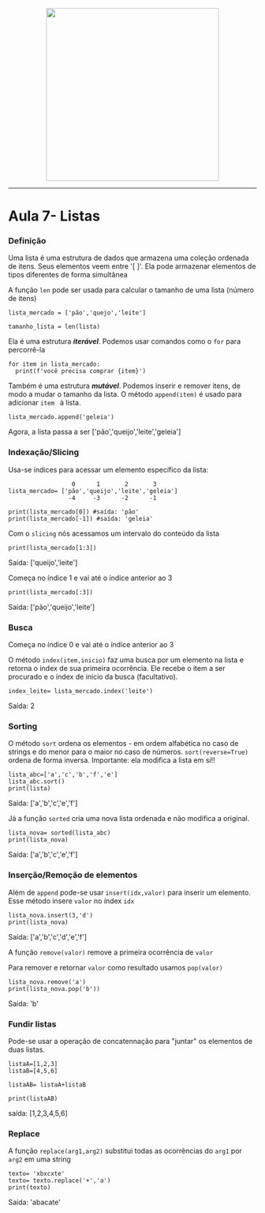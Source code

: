 <div align="center">
<img src= "https://user-images.githubusercontent.com/50535434/182708414-ba308f44-5524-420f-af04-0c6b50faab09.gif" width="350" height="350"> 
</div>

---

# Aula 7- Listas

### Definição

Uma lista é uma estrutura de dados que armazena uma coleção ordenada de itens. Seus elementos veem entre '[ ]'. Ela pode armazenar elementos de tipos diferentes de forma simultânea

A função ``len`` pode ser usada para calcular o tamanho de uma lista (número de itens)

```
lista_mercado = ['pão','quejo','leite']

tamanho_lista = len(lista)
```

Ela é uma estrutura _**iterável**_. Podemos usar comandos como o ``for`` para percorrê-la

```
for item in lista_mercado:
  print(f'você precisa comprar {item}')
```

Também é uma estrutura _**mutável**_. Podemos inserir e remover itens, de modo a mudar o tamanho da lista.
O método ``append(item)`` é usado para adicionar ``item `` à lista.

```
lista_mercado.append('geleia')
```
Agora, a lista passa a ser ['pão','queijo','leite','geleia']

### Indexação/Slicing

Usa-se índices para acessar um elemento específico da lista:

```
                  0      1       2       3
lista_mercado= ['pão','queijo','leite','geleia']
                 -4     -3      -2      -1
  
print(lista_mercado[0]) #saída: 'pão'
print(lista_mercado[-1]) #saída: 'geleia'
```

Com o ``slicing`` nós acessamos um intervalo do conteúdo da lista

```
print(lista_mercado[1:3])
```
Saída: ['queijo','leite']

Começa no índice 1 e vai até o índice anterior ao 3


```
print(lista_mercado[:3])
```
Saída: ['pão','queijo','leite']

### Busca

Começa no índice 0 e vai até o índice anterior ao 3

O método ``index(item,inicio)`` faz uma busca por um elemento na lista e retorna o index de sua primeira ocorrência.  Ele recebe o item a ser procurado e o índex de início da busca (facultativo).

```
index_leite= lista_mercado.index('leite')
```
Saída: 2

### Sorting

O método ``sort`` ordena os elementos - em ordem alfabética no caso de strings e do menor para o maior no caso de números. ``sort(reverse=True)`` ordena de forma inversa. Importante: ela modifica a lista em si!!

```
lista_abc=['a','c','b','f','e']
lista_abc.sort()
print(lista)
```
Saída: ['a','b','c','e','f']

Já a função ``sorted`` cria uma nova lista ordenada e não modifica a original.

```
lista_nova= sorted(lista_abc)
print(lista_nova)
```
Saída: ['a','b','c','e','f']

### Inserção/Remoção de elementos

Além de ``append`` pode-se usar ``insert(idx,valor)`` para inserir um elemento. Esse método insere ``valor`` no índex ``idx``

```
lista_nova.insert(3,'d')
print(lista_nova)
```
Saída: ['a','b','c','d','e','f']

A função ``remove(valor)`` remove a primeira ocorrência de ``valor``

Para remover e retornar ``valor`` como resultado usamos ``pop(valor)``

```
lista_nova.remove('a')
print(lista_nova.pop('b'))
```
Saída: 'b'

### Fundir listas

Pode-se usar a operação de concatennação para "juntar" os elementos de duas listas.

```
listaA=[1,2,3]
listaB=[4,5,6]

listaAB= listaA+listaB

print(listaAB)
```
saída: [1,2,3,4,5,6]

### Replace

A função ``replace(arg1,arg2)`` substitui todas as ocorrências do ``arg1`` por ``arg2`` em uma string

```
texto= 'xbxcxte'
texto= texto.replace('+','a')
print(texto)
```
Saída: 'abacate'
